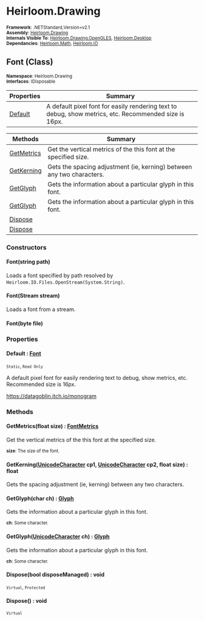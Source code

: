 # Heirloom.Drawing

<small>**Framework**: .NETStandard,Version=v2.1</small>  
<small>**Assembly**: [Heirloom.Drawing](../Heirloom.Drawing/Heirloom.Drawing.md)</small>  
<small>**Internals Visible To**: [Heirloom.Drawing.OpenGLES](../Heirloom.Drawing.OpenGLES/Heirloom.Drawing.OpenGLES.md), [Heirloom.Desktop](../Heirloom.Desktop/Heirloom.Desktop.md)</small>  
<small>**Dependancies**: [Heirloom.Math](../Heirloom.Math/Heirloom.Math.md), [Heirloom.IO](../Heirloom.IO/Heirloom.IO.md)</small>  

## Font (Class)
<small>**Namespace**: Heirloom.Drawing</small>  
<small>**Interfaces**: IDisposable</small>  

| Properties              | Summary                                                                                               |
|-------------------------|-------------------------------------------------------------------------------------------------------|
| [Default](#DEFCF6EDD47) | A default pixel font for easily rendering text to debug, show metrics, etc. Recommended size is 16px. |

| Methods                    | Summary                                                               |
|----------------------------|-----------------------------------------------------------------------|
| [GetMetrics](#GET2E9B56DE) | Get the vertical metrics of the this font at the specified size.      |
| [GetKerning](#GET148475B5) | Gets the spacing adjustment (ie, kerning) between any two characters. |
| [GetGlyph](#GET4AD77693)   | Gets the information about a particular glyph in this font.           |
| [GetGlyph](#GET2101D662)   | Gets the information about a particular glyph in this font.           |
| [Dispose](#DISFDE72264)    |                                                                       |
| [Dispose](#DIS4E62D250)    |                                                                       |

### Constructors

#### Font(string path)

Loads a font specified by path resolved by `Heirloom.IO.Files.OpenStream(System.String)`.

#### Font(Stream stream)

Loads a font from a stream.

#### Font(byte file)

### Properties

#### <a name="DEFCF6EDD47"></a>Default : [Font](Heirloom.Drawing.Font.md)

<small>`Static`, `Read Only`</small>

A default pixel font for easily rendering text to debug, show metrics, etc. Recommended size is 16px.

https://datagoblin.itch.io/monogram

### Methods

#### <a name="GET2E9B56DE"></a>GetMetrics(float size) : [FontMetrics](Heirloom.Drawing.FontMetrics.md)

Get the vertical metrics of the this font at the specified size.

<small>**size**: <param name="size">The size of the font.</param></small>  

#### <a name="GET148475B5"></a>GetKerning([UnicodeCharacter](Heirloom.Drawing.UnicodeCharacter.md) cp1, [UnicodeCharacter](Heirloom.Drawing.UnicodeCharacter.md) cp2, float size) : float

Gets the spacing adjustment (ie, kerning) between any two characters.


#### <a name="GET4AD77693"></a>GetGlyph(char ch) : [Glyph](Heirloom.Drawing.Glyph.md)

Gets the information about a particular glyph in this font.

<small>**ch**: <param name="ch">Some character.</param></small>  

#### <a name="GET2101D662"></a>GetGlyph([UnicodeCharacter](Heirloom.Drawing.UnicodeCharacter.md) ch) : [Glyph](Heirloom.Drawing.Glyph.md)

Gets the information about a particular glyph in this font.

<small>**ch**: <param name="ch">Some character.</param></small>  

#### <a name="DISFDE72264"></a>Dispose(bool disposeManaged) : void
<small>`Virtual`, `Protected`</small>


#### <a name="DIS4E62D250"></a>Dispose() : void
<small>`Virtual`</small>


